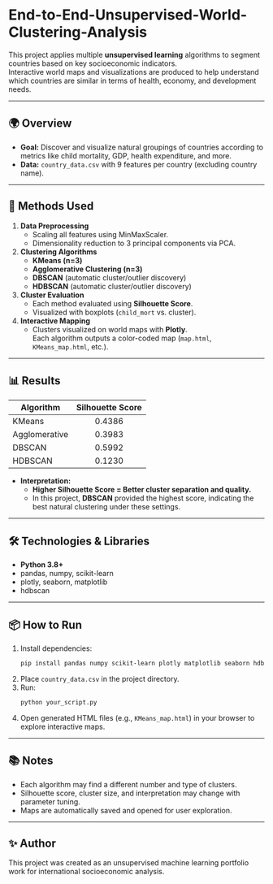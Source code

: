 # End-to-End-Unsupervised-World-Clustering-Analysis

This project applies multiple **unsupervised learning** algorithms to segment countries based on key socioeconomic indicators.  
Interactive world maps and visualizations are produced to help understand which countries are similar in terms of health, economy, and development needs.

---

## 🌍 Overview

- **Goal:** Discover and visualize natural groupings of countries according to metrics like child mortality, GDP, health expenditure, and more.
- **Data:** `country_data.csv` with 9 features per country (excluding country name).

---

## 🚀 Methods Used

1. **Data Preprocessing**
    - Scaling all features using MinMaxScaler.
    - Dimensionality reduction to 3 principal components via PCA.
2. **Clustering Algorithms**
    - **KMeans (n=3)**
    - **Agglomerative Clustering (n=3)**
    - **DBSCAN** (automatic cluster/outlier discovery)
    - **HDBSCAN** (automatic cluster/outlier discovery)
3. **Cluster Evaluation**
    - Each method evaluated using **Silhouette Score**.
    - Visualized with boxplots (`child_mort` vs. cluster).
4. **Interactive Mapping**
    - Clusters visualized on world maps with **Plotly**.  
      Each algorithm outputs a color-coded map (`map.html`, `KMeans_map.html`, etc.).

---

## 📊 Results

| Algorithm       | Silhouette Score | 
|-----------------|:---------------:|
| KMeans          | 0.4386          |
| Agglomerative   | 0.3983          |
| DBSCAN          | 0.5992          |
| HDBSCAN         | 0.1230          |

- **Interpretation:**  
  - **Higher Silhouette Score = Better cluster separation and quality.**  
  - In this project, **DBSCAN** provided the highest score, indicating the best natural clustering under these settings.

---


## 🛠️ Technologies & Libraries

- **Python 3.8+**
- pandas, numpy, scikit-learn
- plotly, seaborn, matplotlib
- hdbscan

---

## 📦 How to Run

1. Install dependencies:
    ```bash
    pip install pandas numpy scikit-learn plotly matplotlib seaborn hdbscan
    ```
2. Place `country_data.csv` in the project directory.
3. Run:
    ```bash
    python your_script.py
    ```
4. Open generated HTML files (e.g., `KMeans_map.html`) in your browser to explore interactive maps.

---

## 📚 Notes

- Each algorithm may find a different number and type of clusters.
- Silhouette score, cluster size, and interpretation may change with parameter tuning.
- Maps are automatically saved and opened for user exploration.

---

## ✨ Author

This project was created as an unsupervised machine learning portfolio work for international socioeconomic analysis.

